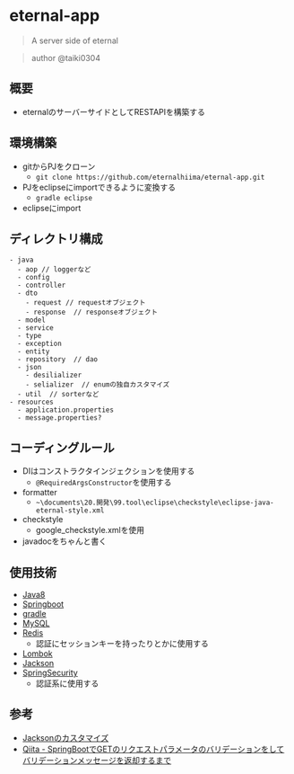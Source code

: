 # eternal-app
> A server side of eternal

> author @taiki0304

## 概要
- eternalのサーバーサイドとしてRESTAPIを構築する

## 環境構築
- gitからPJをクローン
  - `git clone https://github.com/eternalhiima/eternal-app.git`
- PJをeclipseにimportできるように変換する
  - `gradle eclipse`
- eclipseにimport

## ディレクトリ構成
```
- java
  - aop // loggerなど
  - config
  - controller
  - dto
    - request // requestオブジェクト
    - response  // responseオブジェクト
  - model
  - service
  - type
  - exception
  - entity
  - repository  // dao
  - json
    - desilializer
    - selializer  // enumの独自カスタマイズ
  - util  // sorterなど
- resources
  - application.properties
  - message.properties?
```

## コーディングルール
- DIはコンストラクタインジェクションを使用する
  - `@RequiredArgsConstructor`を使用する
- formatter
  - `~\documents\20.開発\99.tool\eclipse\checkstyle\eclipse-java-eternal-style.xml`
- checkstyle
  - google_checkstyle.xmlを使用
- javadocをちゃんと書く

## 使用技術
- [Java8](https://docs.oracle.com/javase/8/docs/api/)
- [Springboot](http://spring.io/projects/spring-boot)
- [gradle](https://gradle.org/)
- [MySQL](https://www.mysql.com/jp/)
- [Redis](https://redis.io/)
  - 認証にセッションキーを持ったりとかに使用する
- [Lombok](https://projectlombok.org/)
- [Jackson](https://github.com/FasterXML/jackson)
- [SpringSecurity](https://spring.io/projects/spring-security)
  - 認証系に使用する

## 参考
- [Jacksonのカスタマイズ](http://www.ne.jp/asahi/hishidama/home/tech/java/spring/boot/rest/jackson.html)
- [Qiita - SpringBootでGETのリクエストパラメータのバリデーションをしてバリデーションメッセージを返却するまで](https://qiita.com/shotana/items/e18df97e821d207e642d)

